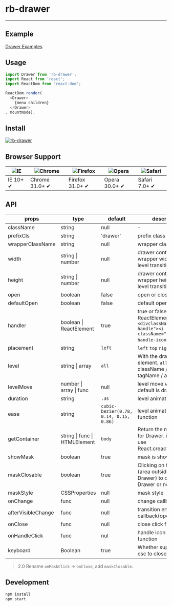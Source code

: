 # rb-drawer

---

## Example

[Drawer Examples](http://react-base-components.github.io/drawer/examples/)

## Usage

```js
import Drawer from 'rb-drawer';
import React from 'react';
import ReactDom from 'react-dom';

ReactDom.render(
  <Drawer>
    {menu children}
  </Drawer>
, mountNode);
```

## Install

[![rb-drawer](https://nodei.co/npm/rb-drawer.png)](https://npmjs.org/package/rb-drawer)

## Browser Support

| ![IE](https://github.com/alrra/browser-logos/blob/master/src/edge/edge_48x48.png?raw=true) | ![Chrome](https://github.com/alrra/browser-logos/blob/master/src/chrome/chrome_48x48.png?raw=true) | ![Firefox](https://github.com/alrra/browser-logos/blob/master/src/firefox/firefox_48x48.png?raw=true) | ![Opera](https://github.com/alrra/browser-logos/blob/master/src/opera/opera_48x48.png?raw=true) | ![Safari](https://github.com/alrra/browser-logos/blob/master/src/safari/safari_48x48.png?raw=true) |
| ------------------------------------------------------------------------------------------ | -------------------------------------------------------------------------------------------------- | ----------------------------------------------------------------------------------------------------- | ----------------------------------------------------------------------------------------------- | -------------------------------------------------------------------------------------------------- |
| IE 10+ ✔                                                                                   | Chrome 31.0+ ✔                                                                                     | Firefox 31.0+ ✔                                                                                       | Opera 30.0+ ✔                                                                                   | Safari 7.0+ ✔                                                                                      |

## API

| props              | type                          | default                                | description                                                                                                         |
| ------------------ | ----------------------------- | -------------------------------------- | ------------------------------------------------------------------------------------------------------------------- |
| className          | string                        | null                                   | -                                                                                                                   |
| prefixCls          | string                        | 'drawer'                               | prefix class                                                                                                        |
| wrapperClassName   | string                        | null                                   | wrapper class name                                                                                                  |
| width              | string \| number              | null                                   | drawer content wrapper width, drawer level transition width                                                         |
| height             | string \| number              | null                                   | drawer content wrapper height, drawer level transition height                                                       |
| open               | boolean                       | false                                  | open or close menu                                                                                                  |
| defaultOpen        | boolean                       | false                                  | default open menu                                                                                                   |
| handler            | boolean \| ReactElement       | true                                   | true or false or ReactElement, default: `<divclassName="drawer-handle"><i className="drawer-handle-icon" /></div>`; |
| placement          | string                        | `left`                                 | `left` `top` `right` `bottom`                                                                                       |
| level              | string \| array               | `all`                                  | With the drawer level element. `all`/ null / className / id / tagName / array                                       |
| levelMove          | number \| array \| func       | null                                   | level move value. default is drawer width                                                                           |
| duration           | string                        | `.3s`                                  | level animation duration                                                                                            |
| ease               | string                        | `cubic-bezier(0.78, 0.14, 0.15, 0.86)` | level animation timing function                                                                                     |
| getContainer       | string \| func \| HTMLElement | `body`                                 | Return the mount node for Drawer. if is `null` use React.creactElement                                              |
| showMask           | boolean                       | true                                   | mask is show                                                                                                        |
| maskClosable       | boolean                       | true                                   | Clicking on the mask (area outside the Drawer) to close the Drawer or not.                                          |
| maskStyle          | CSSProperties                 | null                                   | mask style                                                                                                          |
| onChange           | func                          | null                                   | change callback(open)                                                                                               |
| afterVisibleChange | func                          | null                                   | transition end callback(open)                                                                                       |
| onClose            | func                          | null                                   | close click function                                                                                                |
| onHandleClick      | func                          | nul                                    | handle icon click function                                                                                          |
| keyboard           | Boolean                       | true                                   | Whether support press esc to close                                                                                  |

> 2.0 Rename `onMaskClick` -> `onClose`, add `maskClosable`.

## Development

```bash
npm install
npm start
```
